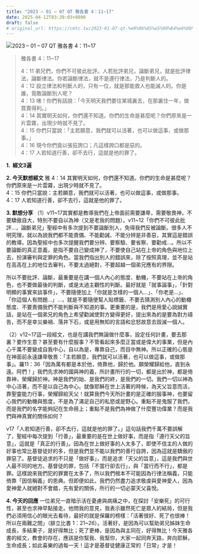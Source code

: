 ```yaml
---
title: "2023 – 01 – 07 QT 雅各書 4：11~17"
date: 2025-04-12T03:39:03+0800
draft: false
# original_url: https://cmtc.tw/2023-01-07-qt-%e9%9b%85%e5%90%84%e6%9b%b8-4%ef%bc%9a1117
---
```


![2023 – 01 – 07 QT 雅各書 4：11\~17](/images/qt.jpg  "2023 – 01 – 07 QT 雅各書 4：11\~17")

> 雅各書 4：11\~17
>
> 4：11 弟兄們，你們不可彼此批評。人若批評弟兄，論斷弟兄，就是批評律法，論斷律法。你若論斷律法，就不是遵行律法，乃是判斷人的。  
> 4：12 設立律法和判斷人的，只有一位，就是那能救人也能滅人的。你是誰，竟敢論斷別人呢？  
> 4：13 嗐！你們有話說：「今天明天我們要往某城裏去，在那裏住一年，做買賣得利。」  
> 4：14 其實明天如何，你們還不知道。你們的生命是甚麼呢？你們原來是一片雲霧，出現少時就不見了。  
> 4：15 你們只當說：「主若願意，我們就可以活著，也可以做這事，或做那事。」  
> 4：16 現今你們竟以張狂誇口；凡這樣誇口都是惡的。  
> 4：17 人若知道行善，卻不去行，這就是他的罪了。

**1.  經文3遍**

**2. 今天默想經文**
雅 4：14 其實明天如何，你們還不知道。你們的生命是甚麼呢？你們原來是一片雲霧，出現少時就不見了。  
4：15 你們只當說：主若願意，我們就可以活著，也可以做這事，或做那事。  
4：17 人若知道行善，卻不去行，這就是他的罪了。

**3. 默想分享**
（1）v11\~17其實都是教導我們在上帝面前需要謙卑，需要敬畏神，不要驕傲自大，特別不要自以為神（又是老我的問題）。v11\~12「你們不可彼此批評…，論斷弟兄」聖經中有多次提到不要論斷別人，免得我們反被論斷。很多人不明究理，就以為說我們都不能責備、不能勸誡、不能分辨是非善惡，其實這是錯誤的教導。因為聖經中也多次提醒我們要分辨、要察驗、要省察、要勸戒…。所以不要論斷的真正意義，是指不要自己變成神了，不要使自己站在上帝的角色與地位上去，扮演審判與定罪的角色。當我們指出別人的錯誤來，除了按照真理，並不是站在高高在上的地位去審判，不要太過絕對，不要超越一個弟兄應有的界限。

所以不要批評、論斷，最重要是在講一個人內心的態度、動機，不要站在上帝的角色，也不要做最後的判斷，或是太過主觀性的判斷。最好就是「就事論事」，「針對明顯的事實來談事件」，不要隨便加上「你就是怎樣的一個人…」、「你老是…」、「你這個人有問題…」…，就是不要隨便幫人貼標籤、不要去猜測別人內心的動機態度、不要責備我們不能判斷與不知道的事。更重要的是，我們是用愛心說誠實話，是站在一個弟兄的角色上希望勸誡使對方變得更好，提出來為的是要為對方禱告，而不是幸災樂禍、落井下石，或是用無知的言語和忿怒故意去毀滅一個人。

（2）v12\~17這一段經文，也是在講我們無論做什麼事，設定任何計畫，要去那裏？要作生意？甚至要有什麼服事？不管看起來多麼正當或是偉大的事業，但是內心千萬不要變成自我中心，自以為是，專靠自己，而目中無神。所以正確的心態是在神面前永遠謙卑敬畏：「主若願意，我們就可以活著，也可以做這事，或做那事」。羅11：36「因為萬有都是本於他，倚靠他，歸於他。願榮耀歸給他，直到永遠。阿們！」我們先求神的國與神的義，所計畫所行的一切，都是出於神，都是倚靠神，榮耀歸於神。神是我們的始、是我們的終，是我們的一切。我們一切以神為中心活著，而不是以自己為中心。就像耶穌在世上活著的時候，為天父旨意而活，靠聖靈能力行事，榮耀歸給天父！就算我們今天所計畫的是正確的服事神，也要留心我們的動機與態度，不是為了滿足自己的私慾或是野心。重點不是鬼服了我們，而是我們的名字能夠記在生命冊上；重點不是我們為神做了什麼豐功偉業？而是我們與神真實的關係如何？

v17「人若知道行善，卻不去行，這就是他的罪了。」這句話我們千萬不要誤解了，聖經中每次提到「行善」，最重要的是在世上做好事，而是指「遵行天父的旨意」，這就是「真正的行善」。因為在世上做好事的人太多了，即使不信主的人做的好事也常比基督徒好的多，但是我們並不能以我們的善行自誇，因為這就是驕傲的罪惡了。基督徒追求的不只是「做好事」，而是追求「天父的旨意」，這是我們與世人最不同的地方。基督徒的罪，包括「不當行卻去行」，與「當行而不行」，都是罪。這樣說來我們犯的罪實在太多了，所以我們根本不可能因為行律法稱義，只能倚靠「因信稱義」的恩典。但即便如此，我們仍然盡力追求敬虔與愛神愛人，因為愛神愛人就絕對不會錯，先有愛的關係，所行的一切必蒙天父喜悅。

**4. 今天的回應**
一位弟兄一直暗示活在憂慮與病痛之中，在探討「安樂死」的可行性，甚至也求神早點接走。他問我的意見，我表示雖然死亡是眾人的結局，但是我們必須用信心的眼光去看待，最好的就是保羅的榜樣：「活著很好、死了也很棒！所以在兩難之間」（腓立比書 1：21\~26）。活著好，是因為可以幫助弟兄姊妹生命成長，多結果子，是好得無比；死了更棒，是因為與主同在，好得無比！今天雅各書的經文，教會的存在，應該是你幫我、我幫你，大家一起同奔天路，奔向耶穌，生命成長；如此喜樂的過每一天！這才是基督徒健康正常的「日常」才是！
